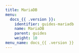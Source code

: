```yaml
---
title: MariaDB
menu:
  docs_{{ .version }}:
    identifier: guides-mariadb
    name: MariaDB
    parent: guides
    weight: 10
menu_name: docs_{{ .version }}
---
```

